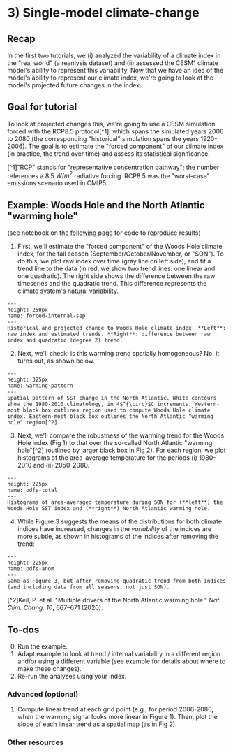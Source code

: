 # 3) Single-model climate-change

## Recap
In the first two tutorials, we (i) analyzed the variability of a climate index in the "real world" (a reanlysis dataset) and (ii) assessed the CESM1 climate model's ability to represent this variability. Now that we have an idea of the model's ability to represent our climate index, we're going to look at the model's projected future changes in the index. 


## Goal for tutorial 

To look at projected changes this, we're going to use a CESM simulation forced with the RCP8.5 protocol[^1], which spans the simulated years 2006 to 2080 (the corresponding "historical" simulation spans the years 1920-2006). The goal is to estimate the "forced component" of our climate index (in practice, the trend over time) and assess its statistical significance.

[^1]"RCP" stands for "representative concentration pathway"; the number references a 8.5 $W/m^2$ radiative forcing. RCP8.5 was the "worst-case" emissions scenario used in CMIP5.



## Example: Woods Hole and the North Atlantic "warming hole"
(see notebook on the [following page](woods-hole_example.ipynb) for code to reproduce results)  

1. First, we'll estimate the "forced component" of the Woods Hole climate index, for the fall season (September/October/November, or "SON"). To do this, we plot raw index over time (gray line on left side), and fit a trend line to the data (in red, we show two trend lines: one linear and one quadratic). The right side shows the difference between the raw timeseries and the quadratic trend. This difference represents the climate system's natural variability.
```{figure} figs/forced-internal-sep.svg
---
height: 250px
name: forced-internal-sep 
---
Historical and projected change to Woods Hole climate index. **Left**: raw index and estimated trends. **Right**: difference between raw index and quadratic (degree 2) trend.
```

2. Next, we'll check: is this warming trend spatially homogeneous? No, it turns out, as shown below.
```{figure} figs/warming-pattern.svg
---
height: 325px
name: warming-pattern 
---
Spatial pattern of SST change in the North Atlantic. White contours show the 1980-2010 climatology, in 4$^{\circ}$C increments. Western-most black box outlines region used to compute Woods Hole climate index. Eastern-most black box outlines the North Atlantic "warming hole" region[^2].
```

3. Next, we'll compare the robustness of the warming trend for the Woods Hole index (Fig 1) to that over the so-called North Atlantic "warming hole"[^2] (outlined by larger black box in Fig 2). For each region, we plot histograms of the area-average temperature for the periods (i) 1980-2010 and (ii) 2050-2080.
```{figure} figs/pdfs_total.svg
---
height: 225px
name: pdfs-total 
---
Histograms of area-averaged temperature during SON for (**left**) the Woods Hole SST index and (**right**) North Atlantic warming hole.
```

4. While Figure 3 suggests the means of the distributions for both climate indices have increased, changes in the *variability* of the indices are more subtle, as shown in histograms of the indices after removing the trend: 
```{figure} figs/pdfs_anom.svg
---
height: 225px
name: pdfs-anom 
---
Same as Figure 3, but after removing quadratic trend from both indices (and including data from all seasons, not just SON).
```

[^2]Keil, P. et al. "Multiple drivers of the North Atlantic warming hole." *Nat. Clim. Chang. 10*, 667–671 (2020).




## To-dos
0. Run the example.
1. Adapt example to look at trend / internal variability in a different region and/or using a different variable (see example for details about where to make these changes).
2. Re-run the analyses using your index.

### Advanced (optional)
1. Compute linear trend at each grid point (e.g., for period 2006-2080, when the warming signal looks more linear in Figure 1). Then, plot the slope of each linear trend as a spatial map (as in Fig 2).


### Other resources


```{tableofcontents}
```



